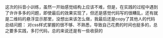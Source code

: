 这次的抖音小训练，虽然一开始感觉结构上应该不难，但是，在实践的过程中遇到了许许多多的问题，即使最后的效果实现了，但还是感觉代码写的很糟乱，还有就是二维码的悬浮显示那里，没想出来该怎么做，我最后还是copy了其他人的代码
总结问题：
对css样式掌握的很不够、不熟悉，导致自己花费的时间也挺多的，总之要多实践，多打代码，总的来说还是有一些收获的